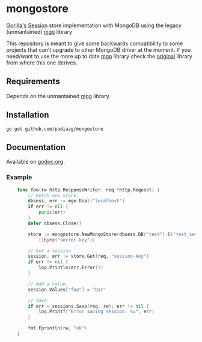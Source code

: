 mongostore
==========

[Gorilla's Session](http://www.gorillatoolkit.org/pkg/sessions) store implementation with MongoDB using the legacy (unmantained) [mgo](https://github.com/go-mgo/mgo) library

This repository is meant to give some backwards compatibility to some projects that can't upgrade to other MongoDB driver at the moment. If you need/want to use the more up to date [mgo](https://labix.org/v2/mgo) library check the [original](https://github.com/kidstuff/mongostore) library from where this one derives.

## Requirements

Depends on the unmantained [mgo](https://github.com/go-mgo/mgo) library.

## Installation

    go get github.com/padiazg/mongostore

## Documentation

Available on [godoc.org](http://www.godoc.org/github.com/padiazg/mongostore).

### Example
```go
    func foo(rw http.ResponseWriter, req *http.Request) {
        // Fetch new store.
        dbsess, err := mgo.Dial("localhost")
        if err != nil {
            panic(err)
        }
        defer dbsess.Close()

        store := mongostore.NewMongoStore(dbsess.DB("test").C("test_session"), 3600, true,
            []byte("secret-key"))

        // Get a session.
        session, err := store.Get(req, "session-key")
        if err != nil {
            log.Println(err.Error())
        }

        // Add a value.
        session.Values["foo"] = "bar"

        // Save.
        if err = sessions.Save(req, rw); err != nil {
            log.Printf("Error saving session: %v", err)
        }

        fmt.Fprintln(rw, "ok")
    }
```
